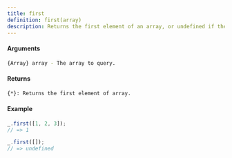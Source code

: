 ```yaml
---
title: first
definition: first(array)
description: Returns the first element of an array, or undefined if the array is empty.
---
```



#### Arguments


```bash
{Array} array - The array to query.
```


#### Returns


```bash
{*}: Returns the first element of array.
```


#### Example


```ts
_.first([1, 2, 3]);
// => 1

_.first([]);
// => undefined
```